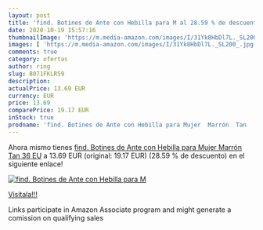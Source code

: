 ```yaml
---
layout: post
title: 'find. Botines de Ante con Hebilla para M al 28.59 % de descuento'
date: 2020-10-19 15:57:16
thumbnailImage: 'https://m.media-amazon.com/images/I/31Yk8HbDl7L._SL200_.jpg'
images: [ 'https://m.media-amazon.com/images/I/31Yk8HbDl7L._SL200_.jpg' ]
comments: true
category: ofertas
author: ring
slug: B071FKLR59
description:
actualPrice: 13.69 EUR
currency: EUR
price: 13.69
comparePrice: 19.17 EUR
inStock: true
prodname: 'find. Botines de Ante con Hebilla para Mujer  Marrón  Tan   36 EU'
---
```


Ahora mismo tienes [find. Botines de Ante con Hebilla para Mujer  Marrón  Tan   36 EU](https://www.amazon.es/dp/B071FKLR59/?tag=tolees-21) a 13.69 EUR (original: 19.17 EUR) (28.59 %  de descuento) en el siguiente enlace!

[![find. Botines de Ante con Hebilla para M](https://m.media-amazon.com/images/I/31Yk8HbDl7L._SL200_.jpg)](https://www.amazon.es/dp/B071FKLR59/?tag=tolees-21)

[Visítala!!!](https://www.amazon.es/dp/B071FKLR59/?tag=tolees-21)

Links participate in Amazon Associate program and might generate a comission on qualifying sales
